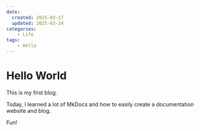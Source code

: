 ```yaml
---
date: 
  created: 2025-03-17
  updated: 2025-03-24
categories:
    - Life
tags: 
    - Hello
---
```



# Hello World

This is my first blog. 
<!-- more -->
Today, I learned a lot of MkDocs and how to easily create a documentation website and blog.  

Fun!  